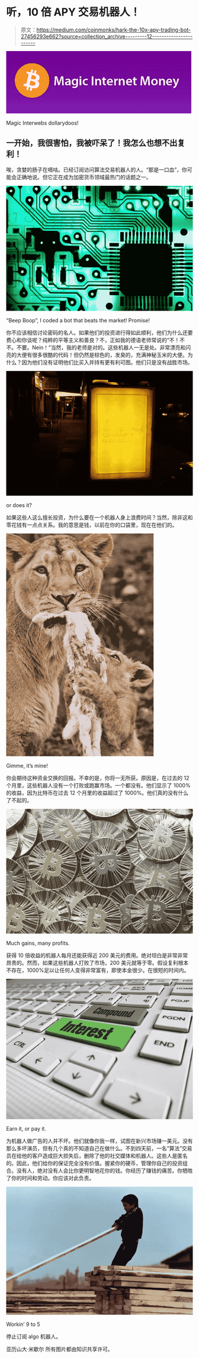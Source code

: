 # 听，10 倍 APY 交易机器人！

> 原文：<https://medium.com/coinmonks/hark-the-10x-apy-trading-bot-27456293e662?source=collection_archive---------12----------------------->

![](img/b0cb1c968ee9cfc10060d9cb620a58f9.png)

Magic Interwebs dollarydoos!

## 一开始，我很害怕，我被吓呆了！我怎么也想不出复利！

唉，贪婪的肠子在嘀咕。已经订阅访问算法交易机器人的人。“那是一口血”，你可能会正确地说。但它正在成为加密货币领域最热门的话题之一。

![](img/a92c75929453b9b1c82621b4bd1636c7.png)

“Beep Boop”, I coded a bot that beats the market! Promise!

你不应该相信讨论密码的名人。如果他们的投资进行得如此顺利，他们为什么还要费心和你谈呢？纯粹的平等主义和善良？不，正如我的德语老师常说的“不！不不。不要。Nein！”当然，我的老师是对的。这些机器人一无是处。非常漂亮和闪亮的大便有很多很酷的代码！但仍然是棕色的，发臭的，充满神秘玉米的大便。为什么？因为他们没有证明他们比买入并持有更有利可图。他们只是没有战胜市场。

![](img/f7995c08d8341d4b954dca2606bc2fb7.png)

or does it?

如果这些人这么擅长投资，为什么要在一个机器人身上浪费时间？当然，除非这和零花钱有一点点关系。我的意思是钱，以前在你的口袋里，现在在他们的。

![](img/5896a5425ab1a45a530f8892f82355f6.png)

Gimme, it’s mine!

你会期待这种资金交换的回报。不幸的是，你将一无所获。原因是，在过去的 12 个月里，这些机器人没有一个打败或跑赢市场。一个都没有。他们显示了 1000%的收益，因为比特币在过去 12 个月里的收益超过了 1000%。他们真的没有什么了不起的。

![](img/40fe53203c3a743dae5cdffc83965c99.png)

Much gains, many profits.

获得 10 倍收益的机器人每月还能获得近 200 美元的费用。绝对坦白是非常非常昂贵的。然而，如果这些机器人打败了市场，200 美元就等于零。假设复利根本不存在，1000%足以让任何人变得非常富有，即使本金很少。在很短的时间内。

![](img/4e34e292e3ae1a3723b5b985af1a1a78.png)

Earn it, or pay it.

为机器人做广告的人并不坏。他们就像你我一样，试图在新兴市场赚一美元。没有那么多坏演员，但有几个真的不知道自己在做什么。不到四天前，一名“算法”交易员在给他的客户造成巨大损失后，删除了他的社交媒体和机器人。这些人是匿名的。因此，他们给你的保证完全没有价值。握紧你的硬币，管理你自己的投资组合。没有人，绝对没有人会比你更明智地花你的钱。你经历了赚钱的痛苦。你牺牲了你的时间和劳动。你应该对此负责。

![](img/b67ddc7bab63d381319a87394a03566e.png)

Workin’ 9 to 5

停止订阅 algo 机器人。

亚历山大·米歇尔
所有图片都由知识共享许可。